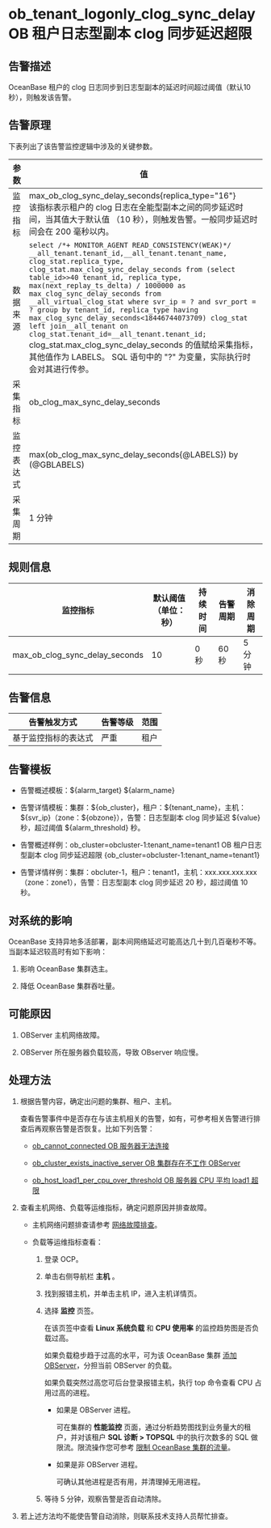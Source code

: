 ob_tenant_logonly_clog_sync_delay OB 租户日志型副本 clog 同步延迟超限
=============================================================================

告警描述
-------------------------

OceanBase 租户的 clog 日志同步到日志型副本的延迟时间超过阈值（默认10 秒），则触发该告警。

告警原理
-------------------------

下表列出了该告警监控逻辑中涉及的关键参数。

|  参数   |                                                                                                                                                                                                                                                                                                                                                  值                                                                                                                                                                                                                                                                                                                                                  |
|-------|-----------------------------------------------------------------------------------------------------------------------------------------------------------------------------------------------------------------------------------------------------------------------------------------------------------------------------------------------------------------------------------------------------------------------------------------------------------------------------------------------------------------------------------------------------------------------------------------------------------------------------------------------------------------------------------------------------|
| 监控指标  | max_ob_clog_sync_delay_seconds{replica_type="16"} </br> 该指标表示租户的 clog 日志在全能型副本之间的同步延迟时间，当其值大于默认值 （10 秒），则触发告警。一般同步延迟时间会在 200 毫秒以内。                                                                                                                                                                                                                                                                                                                                                                                                                                                                                                                                                |
| 数据来源  | ```select /*+ MONITOR_AGENT READ_CONSISTENCY(WEAK)*/  __all_tenant.tenant_id,__all_tenant.tenant_name, clog_stat.replica_type, clog_stat.max_clog_sync_delay_seconds from (select table_id>>40 tenant_id, replica_type, max(next_replay_ts_delta) / 1000000 as max_clog_sync_delay_seconds from __all_virtual_clog_stat where svr_ip = ? and svr_port = ? group by tenant_id, replica_type having max_clog_sync_delay_seconds<18446744073709) clog_stat left join__all_tenant on clog_stat.tenant_id=__all_tenant.tenant_id; ``` </br>  clog_stat.max_clog_sync_delay_seconds 的值赋给采集指标，其他值作为 LABELS。 SQL 语句中的 "?" 为变量，实际执行时会对其进行传参。 |
| 采集指标  | ob_clog_max_sync_delay_seconds                                                                                                                                                                                                                                                                                                                                                                                                                                                                                                                                                                                                                                                                      |
| 监控表达式 | max(ob_clog_max_sync_delay_seconds{@LABELS}) by (@GBLABELS)                                                                                                                                                                                                                                                                                                                                                                                                                                                                                                                                                                                                                                         |
| 采集周期  | 1 分钟                                                                                                                                                                                                                                                                                                                                                                                                                                                                                                                                                                                                                                                                                                |

规则信息
-------------------------

|              监控指标              | 默认阈值（单位：秒） | 持续时间 | 告警周期 | 消除周期 |
|--------------------------------|------------|------|------|------|
| max_ob_clog_sync_delay_seconds | 10         | 0 秒  | 60 秒 | 5 分钟 |

告警信息
-------------------------

|   告警触发方式   | 告警等级 | 范围 |
|------------|------|----|
| 基于监控指标的表达式 | 严重   | 租户 |

告警模板
-------------------------

* 告警概述模板：\${alarm_target} ${alarm_name}

* 告警详情模板：集群：\${ob_cluster}，租户：\${tenant_name}，主机：\${svr_ip}（zone：\${obzone}），告警：日志型副本 clog 同步延迟 \${value} 秒，超过阈值 \${alarm_threshold} 秒。

* 告警概述样例：ob_cluster=obcluster-1:tenant_name=tenant1 OB 租户日志型副本 clog 同步延迟超限 {ob_cluster=obcluster-1:tenant_name=tenant1}

* 告警详情样例：集群：obcluter-1，租户：tenant1，主机：xxx.xxx.xxx.xxx（zone：zone1），告警：日志型副本 clog 同步延迟 20 秒，超过阈值 10 秒。

对系统的影响
---------------------------

OceanBase 支持异地多活部署，副本间网络延迟可能高达几十到几百毫秒不等。当副本延迟较高时有如下影响：

1. 影响 OceanBase 集群选主。

2. 降低 OceanBase 集群吞吐量。

可能原因
-------------------------

1. OBServer 主机网络故障。

2. OBServer 所在服务器负载较高，导致 OBserver 响应慢。

处理方法
-------------------------

1. 根据告警内容，确定出问题的集群、租户、主机。

   查看告警事件中是否存在与该主机相关的告警，如有，可参考相关告警进行排查后再观察告警是否恢复。比如下列告警：
   * [ob_cannot_connected OB 服务器无法连接](../200.ob-alert/100.ob_cannot_connected.md)

   * [ob_cluster_exists_inactive_server OB 集群存在不工作 OBServer](../200.ob-alert/400.ob_cluster_exists_inactive_server.md)

   * [ob_host_load1_per_cpu_over_threshold OB 服务器 CPU 平均 load1 超限](../200.ob-alert/1800.ob_host_load1_per_cpu_over_threshold.md)

2. 查看主机网络、负载等运维指标，确定问题原因并排查故障。

   * 主机网络问题排查请参考 [网络故障排查](../500.appendix/600.network-troubleshooting.md)。

   * 负载等运维指标查看：

     1. 登录 OCP。

     2. 单击右侧导航栏 **主机** 。

     3. 找到报错主机，并单击主机 IP，进入主机详情页。

     4. 选择 **监控** 页签。

        在该页签中查看 **Linux 系统负载** 和 **CPU 使用率** 的监控趋势图是否负载过高。

        如果负载稳步趋于过高的水平，可为该 OceanBase 集群 [添加 OBServer](../../400.user-guide-2/400.cluster-features/200.basic-operations/700.manage-observer/100.add-an-observer.md)，分担当前 OBServer 的负载。

        如果负载突然过高您可后台登录报错主机，执行 top 命令查看 CPU 占用过高的进程。
        * 如果是 OBServer 进程。

          可在集群的 **性能监控** 页面，通过分析趋势图找到业务量大的租户，并对该租户 **SQL 诊断 \> TOPSQL** 中的执行次数多的 SQL 做限流。限流操作您可参考 [限制 OceanBase 集群的流量](../500.appendix/500.limit-the-inbound-traffic-of-the-oceanbase-cluster.md)。

        * 如果是非 OBServer 进程。

          可确认其他进程是否有用，并清理掉无用进程。

     5. 等待 5 分钟，观察告警是否自动清除。

3. 若上述方法均不能使告警自动消除，则联系技术支持人员帮忙排查。
